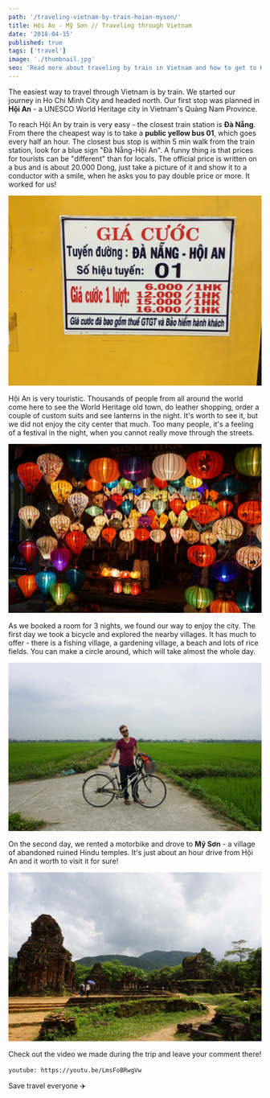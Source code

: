```yaml
---
path: '/traveling-vietnam-by-train-hoian-myson/'
title: Hội An - Mỹ Sơn // Traveling through Vietnam
date: '2018-04-15'
published: true
tags: ['travel']
image: './thumbnail.jpg'
seo: 'Read more about traveling by train in Vietnam and how to get to Hoi An from Da Nang. Hoi An is a very popular destination for tourists. My Son is a village of abandoned ruined Hindu temples.'
---
```


The easiest way to travel through Vietnam is by train. We started our journey in Ho Chi Minh City and headed north. Our first stop was planned in **Hội An** - a UNESCO World Heritage city in Vietnam's Quảng Nam Province.

To reach Hội An by train is very easy - the closest train station is **Đà Nẵng**. From there the cheapest way is to take a **public yellow bus 01**, which goes every half an hour. The closest bus stop is within 5 min walk from the train station, look for a blue sign "Đà Nẵng-Hội An". A funny thing is that prices for tourists can be "different" than for locals. The official price is written on a bus and is about 20.000 Dong, just take a picture of it and show it to a conductor with a smile, when he asks you to pay double price or more. It worked for us!

![bus](./01.jpg '01 bus prices')

Hội An is very touristic. Thousands of people from all around the world come here to see the World Heritage old town, do leather shopping, order a couple of custom suits and see lanterns in the night. It's worth to see it, but we did not enjoy the city center that much. Too many people, it's a feeling of a festival in the night, when you cannot really move through the streets.

![lantern](./02.jpg)

As we booked a room for 3 nights, we found our way to enjoy the city. The first day we took a bicycle and explored the nearby villages. It has much to offer - there is a fishing village, a gardening village, a beach and lots of rice fields. You can make a circle around, which will take almost the whole day.

![rice-fied](./03.jpg)

On the second day, we rented a motorbike and drove to **Mỹ Sơn** - a village of abandoned ruined Hindu temples. It's just about an hour drive from Hội An and it worth to visit it for sure!

![myson](./04.jpg)

Check out the video we made during the trip and leave your comment there!

`youtube: https://youtu.be/LmsFoBRwgVw`

Save travel everyone :airplane:
